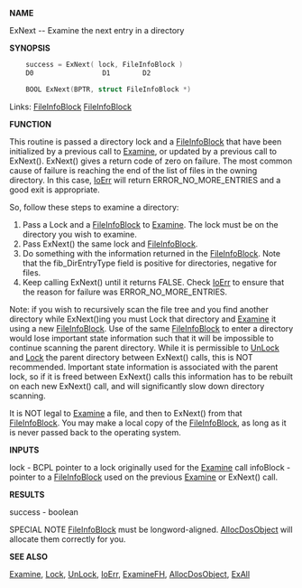 
**NAME**

ExNext -- Examine the next entry in a directory

**SYNOPSIS**

```c
    success = ExNext( lock, FileInfoBlock )
    D0                 D1        D2

    BOOL ExNext(BPTR, struct FileInfoBlock *)

```
Links: [FileInfoBlock](_0068) [FileInfoBlock](_0068) 

**FUNCTION**

This routine is passed a directory lock and a [FileInfoBlock](_0068) that
have been initialized by a previous call to [Examine](Examine), or updated
by a previous call to ExNext().  ExNext() gives a return code of zero
on failure.  The most common cause of failure is reaching the end
of the list of files in the owning directory.  In this case, [IoErr](IoErr)
will return ERROR_NO_MORE_ENTRIES and a good exit is appropriate.

So, follow these steps to examine a directory:
1) Pass a Lock and a [FileInfoBlock](_0068) to [Examine](Examine).  The lock must
be on the directory you wish to examine.
2) Pass ExNext() the same lock and [FileInfoBlock](_0068).
3) Do something with the information returned in the [FileInfoBlock](_0068).
Note that the fib_DirEntryType field is positive for directories,
negative for files.
4) Keep calling ExNext() until it returns FALSE.  Check [IoErr](IoErr)
to ensure that the reason for failure was ERROR_NO_MORE_ENTRIES.

Note: if you wish to recursively scan the file tree and you find
another directory while ExNext()ing you must Lock that directory and
[Examine](Examine) it using a new [FileInfoBlock](_0068).  Use of the same
[FileInfoBlock](_0068) to enter a directory would lose important state
information such that it will be impossible to continue scanning
the parent directory.  While it is permissible to [UnLock](UnLock) and [Lock](Lock)
the parent directory between ExNext() calls, this is NOT recommended.
Important state information is associated with the parent lock, so
if it is freed between ExNext() calls this information has to be
rebuilt on each new ExNext() call, and will significantly slow down
directory scanning.

It is NOT legal to [Examine](Examine) a file, and then to ExNext() from that
[FileInfoBlock](_0068).       You may make a local copy of the [FileInfoBlock](_0068), as
long as it is never passed back to the operating system.

**INPUTS**

lock - BCPL pointer to a lock originally used for the [Examine](Examine) call
infoBlock - pointer to a [FileInfoBlock](_0068) used on the previous [Examine](Examine)
or ExNext() call.

**RESULTS**

success - boolean

SPECIAL NOTE
[FileInfoBlock](_0068) must be longword-aligned.  [AllocDosObject](AllocDosObject) will
allocate them correctly for you.

**SEE ALSO**

[Examine](Examine), [Lock](Lock), [UnLock](UnLock), [IoErr](IoErr), [ExamineFH](ExamineFH), [AllocDosObject](AllocDosObject),
[ExAll](ExAll)
